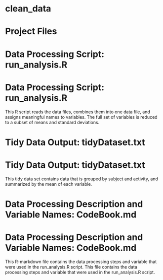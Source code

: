 # clean_data
# Project Files

# Data Processing Script: run_analysis.R
# Data Processing Script: run_analysis.R

This R script reads the data files, combines them into one data file, and assigns meaningful names to variables. 
The full set of variables is reduced to a subset of means and standard deviations.

# Tidy Data Output: tidyDataset.txt
# Tidy Data Output: tidyDataset.txt

This tidy data set contains data that is grouped by subject and activity, and summarized by the mean of each variable.

# Data Processing Description and Variable Names: CodeBook.md
# Data Processing Description and Variable Names: CodeBook.md

This R-markdown file contains the data processing steps and variable that were used in the run_analysis.R script.
This file contains the data processing steps and variable that were used in the run_analysis.R script.
